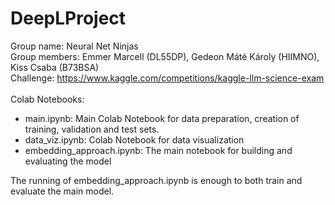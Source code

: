 # DeepLProject
Group name: Neural Net Ninjas <br>
Group members: Emmer Marcell (DL55DP), Gedeon Máté Károly (HIIMNO), Kiss Csaba (B73BSA) <br>
Challenge: https://www.kaggle.com/competitions/kaggle-llm-science-exam <br> <br>
Colab Notebooks:
- main.ipynb: Main Colab Notebook for data preparation, creation of training, validation and test sets. <br>
- data_viz.ipynb: Colab Notebook for data visualization
- embedding_approach.ipynb: The main notebook for building and evaluating the model

The running of embedding_approach.ipynb is enough to both train and evaluate the main model.

